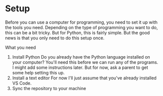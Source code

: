 # Setup

Before you can use a computer for programming, you need to set it up with the tools you need. Depending on the type of programming you want to do, this can be a bit tricky. But for Python, this is fairly simple. But the good news is that you only need to do this setup once.

What you need
1. Install Python
    Do you already have the Python language installed on your computer? You'll need this before we can run any of the programs. I might add some instructions later. But for now, ask a parent to get some help setting this up.
2. Install a text editor
    For now I'll just assume that you've already installed VS Code.
3. Sync the repository to your machine